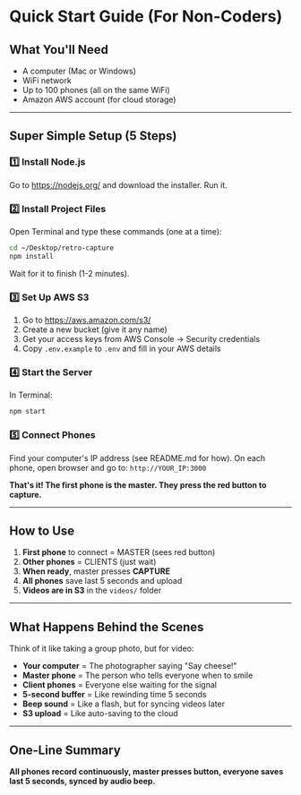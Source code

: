# Quick Start Guide (For Non-Coders)

## What You'll Need
- A computer (Mac or Windows)
- WiFi network
- Up to 100 phones (all on the same WiFi)
- Amazon AWS account (for cloud storage)

---

## Super Simple Setup (5 Steps)

### 1️⃣ Install Node.js
Go to https://nodejs.org/ and download the installer. Run it.

### 2️⃣ Install Project Files
Open Terminal and type these commands (one at a time):
```bash
cd ~/Desktop/retro-capture
npm install
```
Wait for it to finish (1-2 minutes).

### 3️⃣ Set Up AWS S3
1. Go to https://aws.amazon.com/s3/
2. Create a new bucket (give it any name)
3. Get your access keys from AWS Console → Security credentials
4. Copy `.env.example` to `.env` and fill in your AWS details

### 4️⃣ Start the Server
In Terminal:
```bash
npm start
```

### 5️⃣ Connect Phones
Find your computer's IP address (see README.md for how).
On each phone, open browser and go to: `http://YOUR_IP:3000`

**That's it! The first phone is the master. They press the red button to capture.**

---

## How to Use

1. **First phone** to connect = MASTER (sees red button)
2. **Other phones** = CLIENTS (just wait)
3. **When ready**, master presses **CAPTURE**
4. **All phones** save last 5 seconds and upload
5. **Videos are in S3** in the `videos/` folder

---

## What Happens Behind the Scenes

Think of it like taking a group photo, but for video:

- **Your computer** = The photographer saying "Say cheese!"
- **Master phone** = The person who tells everyone when to smile
- **Client phones** = Everyone else waiting for the signal
- **5-second buffer** = Like rewinding time 5 seconds
- **Beep sound** = Like a flash, but for syncing videos later
- **S3 upload** = Like auto-saving to the cloud

---

## One-Line Summary

**All phones record continuously, master presses button, everyone saves last 5 seconds, synced by audio beep.**

